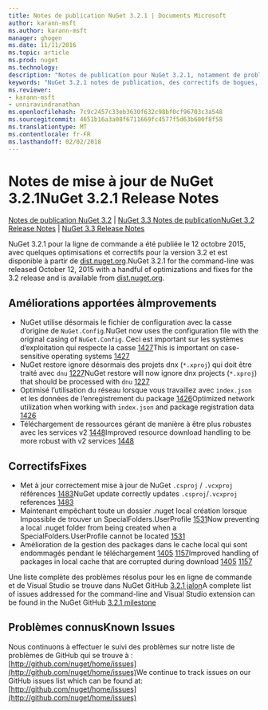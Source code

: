 ```yaml
---
title: Notes de publication NuGet 3.2.1 | Documents Microsoft
author: karann-msft
ms.author: karann-msft
manager: ghogen
ms.date: 11/11/2016
ms.topic: article
ms.prod: nuget
ms.technology: 
description: "Notes de publication pour NuGet 3.2.1, notamment de problèmes connus, des correctifs de bogues, les fonctionnalités ajoutées et dcr."
keywords: "NuGet 3.2.1 notes de publication, des correctifs de bogues, problèmes connus, ajouté des fonctionnalités, DCR"
ms.reviewer:
- karann-msft
- unniravindranathan
ms.openlocfilehash: 7c9c2457c33eb3630f632c98bf0cf96703c3a548
ms.sourcegitcommit: 4651b16a3a08f6711669fc4577f5d63b600f8f58
ms.translationtype: MT
ms.contentlocale: fr-FR
ms.lasthandoff: 02/02/2018
---
```

# <a name="nuget-321-release-notes"></a><span data-ttu-id="70216-104">Notes de mise à jour de NuGet 3.2.1</span><span class="sxs-lookup"><span data-stu-id="70216-104">NuGet 3.2.1 Release Notes</span></span>

<span data-ttu-id="70216-105">[Notes de publication NuGet 3.2](../release-notes/nuget-3.2.md) | [NuGet 3.3 Notes de publication](../release-notes/nuget-3.3.md)</span><span class="sxs-lookup"><span data-stu-id="70216-105">[NuGet 3.2 Release Notes](../release-notes/nuget-3.2.md) | [NuGet 3.3 Release Notes](../release-notes/nuget-3.3.md)</span></span>

<span data-ttu-id="70216-106">NuGet 3.2.1 pour la ligne de commande a été publiée le 12 octobre 2015, avec quelques optimisations et correctifs pour la version 3.2 et est disponible à partir de [dist.nuget.org](http://dist.nuget.org/index.html).</span><span class="sxs-lookup"><span data-stu-id="70216-106">NuGet 3.2.1 for the command-line was released October 12, 2015 with a handful of optimizations and fixes for the 3.2 release and is available from [dist.nuget.org](http://dist.nuget.org/index.html).</span></span>

## <a name="improvements"></a><span data-ttu-id="70216-107">Améliorations apportées à</span><span class="sxs-lookup"><span data-stu-id="70216-107">Improvements</span></span>

* <span data-ttu-id="70216-108">NuGet utilise désormais le fichier de configuration avec la casse d’origine de `NuGet.Config`.</span><span class="sxs-lookup"><span data-stu-id="70216-108">NuGet now uses the configuration file with the original casing of `NuGet.Config`.</span></span>  <span data-ttu-id="70216-109">Ceci est important sur les systèmes d’exploitation qui respecte la casse [1427](https://github.com/NuGet/Home/issues/1427)</span><span class="sxs-lookup"><span data-stu-id="70216-109">This is important on case-sensitive operating systems [1427](https://github.com/NuGet/Home/issues/1427)</span></span>
* <span data-ttu-id="70216-110">NuGet restore ignore désormais des projets dnx (`*.xproj`) qui doit être traité avec `dnu` [1227](https://github.com/NuGet/Home/issues/1227)</span><span class="sxs-lookup"><span data-stu-id="70216-110">NuGet restore will now ignore dnx projects (`*.xproj`) that should be processed with `dnu` [1227](https://github.com/NuGet/Home/issues/1227)</span></span>
* <span data-ttu-id="70216-111">Optimisé l’utilisation du réseau lorsque vous travaillez avec `index.json` et les données de l’enregistrement du package [1426](https://github.com/NuGet/Home/issues/1426)</span><span class="sxs-lookup"><span data-stu-id="70216-111">Optimized network utilization when working with `index.json` and package registration data [1426](https://github.com/NuGet/Home/issues/1426)</span></span>
* <span data-ttu-id="70216-112">Téléchargement de ressources gérant de manière à être plus robustes avec les services v2 [1448](https://github.com/NuGet/Home/issues/1448)</span><span class="sxs-lookup"><span data-stu-id="70216-112">Improved resource download handling to be more robust with v2 services [1448](https://github.com/NuGet/Home/issues/1448)</span></span>

## <a name="fixes"></a><span data-ttu-id="70216-113">Correctifs</span><span class="sxs-lookup"><span data-stu-id="70216-113">Fixes</span></span>

* <span data-ttu-id="70216-114">Met à jour correctement mise à jour de NuGet `.csproj` / `.vcxproj` références [1483](https://github.com/NuGet/Home/issues/1483)</span><span class="sxs-lookup"><span data-stu-id="70216-114">NuGet update correctly updates `.csproj`/`.vcxproj` references [1483](https://github.com/NuGet/Home/issues/1483)</span></span>
* <span data-ttu-id="70216-115">Maintenant empêchant toute un dossier .nuget local création lorsque Impossible de trouver un SpecialFolders.UserProfile [1531](https://github.com/NuGet/Home/issues/1531)</span><span class="sxs-lookup"><span data-stu-id="70216-115">Now preventing a local .nuget folder from being created when a SpecialFolders.UserProfile cannot be located [1531](https://github.com/NuGet/Home/issues/1531)</span></span>
* <span data-ttu-id="70216-116">Amélioration de la gestion des packages dans le cache local qui sont endommagés pendant le téléchargement [1405](https://github.com/NuGet/Home/issues/1405) [1157](https://github.com/NuGet/Home/issues/1157)</span><span class="sxs-lookup"><span data-stu-id="70216-116">Improved handling of packages in local cache that are corrupted during download [1405](https://github.com/NuGet/Home/issues/1405) [1157](https://github.com/NuGet/Home/issues/1157)</span></span>

<span data-ttu-id="70216-117">Une liste complète des problèmes résolus pour les en ligne de commande et de Visual Studio se trouve dans NuGet GitHub [3.2.1 jalon](https://github.com/NuGet/Home/issues?q=milestone%3A3.2.1+is%3Aclosed)</span><span class="sxs-lookup"><span data-stu-id="70216-117">A complete list of issues addressed for the command-line and Visual Studio extension can be found in the NuGet GitHub [3.2.1 milestone](https://github.com/NuGet/Home/issues?q=milestone%3A3.2.1+is%3Aclosed)</span></span>

## <a name="known-issues"></a><span data-ttu-id="70216-118">Problèmes connus</span><span class="sxs-lookup"><span data-stu-id="70216-118">Known Issues</span></span>

<span data-ttu-id="70216-119">Nous continuons à effectuer le suivi des problèmes sur notre liste de problèmes de GitHub qui se trouve à : [http://github.com/nuget/home/issues](http://github.com/nuget/home/issues)</span><span class="sxs-lookup"><span data-stu-id="70216-119">We continue to track issues on our GitHub issues list which can be found at: [http://github.com/nuget/home/issues](http://github.com/nuget/home/issues)</span></span>
